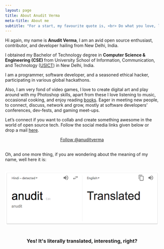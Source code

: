 ```yaml
---
layout: page
title: About Anudit Verma
meta-title: About me
subtitle: "For a start, my favourite quote is, <br> Do what you love, love what you do."
---
```


<div id="aboutme-section">

<p class="about-text">
<span class="fa fa-briefcase about-icon"></span>
  Hi again, my name is <strong>Anudit Verma</strong>, I am an avid open source enthusiast, contributor, and developer hailing from New Delhi, India.
</p>

<p class="about-text">
<span class="fa fa-graduation-cap about-icon"></span>
I obtained my Bachelor of Technology degree in <strong>Computer Science & Engineering (CSE) </strong>from University School of Information, Communication, and Technology (<a target="_blank" href="http://www.ipu.ac.in/usict/">USICT</a>) in New Delhi, India.
</p>

<p class="about-text">
<span class="fa fa-code about-icon"></span>
I am a programmer, software developer, and a seasoned ethical hacker, participating in various global hackathons.
</p>

<p class="about-text">
<span class="fa fa-heart about-icon"></span>
Also, I am very fond of video games, I love to create digital art and play around with my Photoshop skills, apart from these I love listening to music, occasional cooking, and enjoy reading <a target="_blank" href="http://www.anudit.in/books/">books</a>. Eager in meeting new people, to connect, discuss, network and grow, mostly at software developers’ conferences, dev-fests, and gaming meet-ups.
</p>

<p class="about-text">
<span class="fa fa-envelope about-icon"></span>
Let’s connect if you want to collab and create something awesome in the world of open source tech. Follow the social media links given below or drop a mail <a target="_blank" href="mailto:contact@anudit.in">here</a>.
</p>


<center>
	<a href="https://twitter.com/anuditverma" class="twitter-follow-button" data-size="large" data-show-count="false">Follow @anuditverma</a>
	<script async src="//platform.twitter.com/widgets.js" charset="utf-8"></script>
</center>
<br>

Oh, and one more thing, if you are wondering about the meaning of my name, well here it is:
<br><br>
<center><img src="/img/anudit-meaning.png"></center>
<br>
<center><h3>Yes! It's literally translated, interesting, right? </h3><center>
